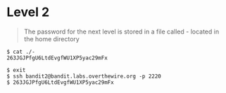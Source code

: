 # Level 2
> The password for the next level is stored in a file called - located in the home directory

```shell
$ cat ./-
263JGJPfgU6LtdEvgfWU1XP5yac29mFx

$ exit
$ ssh bandit2@bandit.labs.overthewire.org -p 2220
$ 263JGJPfgU6LtdEvgfWU1XP5yac29mFx
